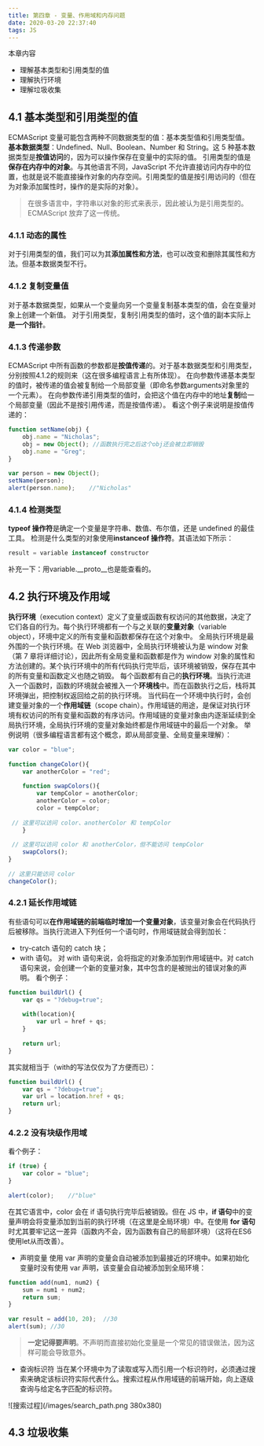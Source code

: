 ```yaml
---
title: 第四章 - 变量、作用域和内存问题
date: 2020-03-20 22:37:40
tags: JS
---
```

本章内容 
- 理解基本类型和引用类型的值 
- 理解执行环境 
- 理解垃圾收集

## 4.1 基本类型和引用类型的值
ECMAScript 变量可能包含两种不同数据类型的值：基本类型值和引用类型值。
**基本数据类型**：Undefined、Null、Boolean、Number 和 String。这 5 种基本数据类型是**按值访问**的，因为可以操作保存在变量中的实际的值。 
引用类型的值是**保存在内存中的对象**。与其他语言不同，JavaScript 不允许直接访问内存中的位置，也就是说不能直接操作对象的内存空间。引用类型的值是按引用访问的（但在为对象添加属性时，操作的是实际的对象）。
> 在很多语言中，字符串以对象的形式来表示，因此被认为是引用类型的。ECMAScript 放弃了这一传统。
### 4.1.1 动态的属性 
对于引用类型的值，我们可以为其**添加属性和方法**，也可以改变和删除其属性和方法。但基本数据类型不行。

### 4.1.2 复制变量值
对于基本数据类型，如果从一个变量向另一个变量复制基本类型的值，会在变量对象上创建一个新值。
对于引用类型，复制引用类型的值时，这个值的副本实际上**是一个指针**。

### 4.1.3 传递参数 
ECMAScript 中所有函数的参数都是**按值传递**的。对于基本数据类型和引用类型，分别按照4.1.2的规则来（这在很多编程语言上有所体现）。
在向参数传递基本类型的值时，被传递的值会被复制给一个局部变量（即命名参数arguments对象里的一个元素）。
在向参数传递引用类型的值时，会把这个值在内存中的地址**复制**给一个局部变量（因此不是按引用传递，而是按值传递）。
看这个例子来说明是按值传递的：
```js
function setName(obj) { 
    obj.name = "Nicholas"; 
    obj = new Object(); //函数执行完之后这个obj还会被立即销毁
    obj.name = "Greg"; 
} 
 
var person = new Object(); 
setName(person); 
alert(person.name);    //"Nicholas"
```
### 4.1.4 检测类型 
**typeof 操作符**是确定一个变量是字符串、数值、布尔值，还是 undefined 的最佳工具。
检测是什么类型的对象使用**instanceof 操作符**。其语法如下所示： 
```js
result = variable instanceof constructor 
```
补充一下：用variable.\__proto\__也是能查看的。

## 4.2 执行环境及作用域 
**执行环境**（execution context）定义了变量或函数有权访问的其他数据，决定了它们各自的行为。每个执行环境都有一个与之关联的**变量对象**（variable object），环境中定义的所有变量和函数都保存在这个对象中。
全局执行环境是最外围的一个执行环境。在 Web 浏览器中，全局执行环境被认为是 window 对象（第 7 章将详细讨论），因此所有全局变量和函数都是作为 window 对象的属性和方法创建的。某个执行环境中的所有代码执行完毕后，该环境被销毁，保存在其中的所有变量和函数定义也随之销毁。
每个函数都有自己的**执行环境**。当执行流进入一个函数时，函数的环境就会被推入一个**环境栈**中。而在函数执行之后，栈将其环境弹出，把控制权返回给之前的执行环境。
当代码在一个环境中执行时，会创建变量对象的一个**作用域链**（scope chain）。作用域链的用途，是保证对执行环境有权访问的所有变量和函数的有序访问。作用域链的变量对象由内逐渐延续到全局执行环境，全局执行环境的变量对象始终都是作用域链中的最后一个对象。 
举例说明（很多编程语言都有这个概念，即从局部变量、全局变量来理解）：
```js
var color = "blue"; 
 
function changeColor(){ 
    var anotherColor = "red"; 
 
    function swapColors(){ 
        var tempColor = anotherColor; 
        anotherColor = color; 
        color = tempColor; 
 
 // 这里可以访问 color、anotherColor 和 tempColor 
    } 
 
 // 这里可以访问 color 和 anotherColor，但不能访问 tempColor 
    swapColors(); 
} 
 
// 这里只能访问 color 
changeColor();
```

### 4.2.1 延长作用域链 
有些语句可以**在作用域链的前端临时增加一个变量对象**，该变量对象会在代码执行后被移除。当执行流进入下列任何一个语句时，作用域链就会得到加长：
- try-catch 语句的 catch 块； 
-  with 语句。
对 with 语句来说，会将指定的对象添加到作用域链中。对 catch 语句来说，会创建一个新的变量对象，其中包含的是被抛出的错误对象的声明。
看个例子：
```js
function buildUrl() { 
    var qs = "?debug=true"; 
 
    with(location){ 
        var url = href + qs;         
    } 
 
    return url; 
}
```
其实就相当于（with的写法仅仅为了方便而已）：
```js
function buildUrl() { 
    var qs = "?debug=true";    
    var url = location.href + qs;       
    return url; 
}
```

### 4.2.2 没有块级作用域 
看个例子：
```js
if (true) { 
    var color = "blue"; 
} 
 
alert(color);    //"blue"
```
在其它语言中，color 会在 if 语句执行完毕后被销毁。但在 JS 中，**if 语句**中的变量声明会将变量添加到当前的执行环境（在这里是全局环境）中。在使用 **for 语句**时尤其要牢记这一差异（函数内不会，因为函数有自己的局部环境）（这将在ES6使用let从而改善）。

- 声明变量 
使用 var 声明的变量会自动被添加到最接近的环境中。如果初始化变量时没有使用 var 声明，该变量会自动被添加到全局环境：
```js
function add(num1, num2) { 
    sum = num1 + num2; 
    return sum; 
} 
 
var result = add(10, 20);  //30 
alert(sum); //30
```
> **一定记得要声明**。不声明而直接初始化变量是一个常见的错误做法，因为这样可能会导致意外。

- 查询标识符
当在某个环境中为了读取或写入而引用一个标识符时，必须通过搜索来确定该标识符实际代表什么。搜索过程从作用域链的前端开始，向上逐级查询与给定名字匹配的标识符。


![搜索过程](/images/search_path.png 380x380)


## 4.3 垃圾收集 
